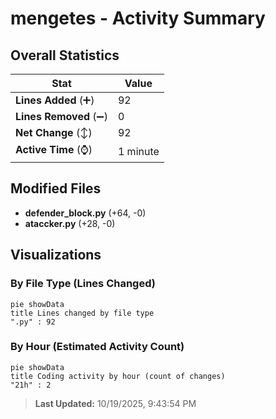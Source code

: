 # mengetes - Activity Summary 

## Overall Statistics

| Stat                   | Value                                                             |
| ---------------------- | ----------------------------------------------------------------- |
| **Lines Added** (➕)   | 92                                          |
| **Lines Removed** (➖) | 0                                        |
| **Net Change** (↕)    | 92                |
| **Active Time** (⌚)   | 1 minute |


## Modified Files
- **defender_block.py** (+64, -0)
- **ataccker.py** (+28, -0)

## Visualizations

### By File Type (Lines Changed)

```mermaid
pie showData
title Lines changed by file type
".py" : 92
```

### By Hour (Estimated Activity Count)

```mermaid
pie showData
title Coding activity by hour (count of changes)
"21h" : 2
```


> **Last Updated:** 10/19/2025, 9:43:54 PM